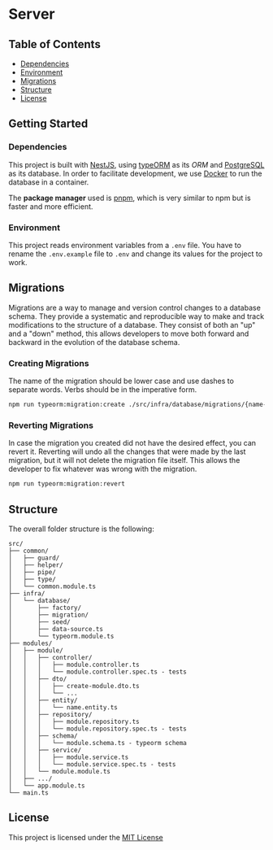 # Server

## Table of Contents

-   [Dependencies](#dependencies)
-   [Environment](#environment)
-   [Migrations](#migrations)
-   [Structure](#structure)
-   [License](#license)

## Getting Started

### Dependencies

This project is built with [NestJS](https://nestjs.com/), using
[typeORM](https://typeorm.io/) as its _ORM_ and
[PostgreSQL](https://www.postgresql.org/) as its database. In order to
facilitate development, we use [Docker](https://www.docker.com/) to run the
database in a container.

The **package manager** used is [pnpm](https://pnpm.io/), which is very similar
to npm but is faster and more efficient.

### Environment

This project reads environment variables from a `.env` file. You have to rename
the `.env.example` file to `.env` and change its values for the project to work.

## Migrations

Migrations are a way to manage and version control changes to a database schema.
They provide a systematic and reproducible way to make and track modifications
to the structure of a database. They consist of both an "up" and a "down"
method, this allows developers to move both forward and backward in the
evolution of the database schema.

### Creating Migrations

The name of the migration should be lower case and use dashes to separate words.
Verbs should be in the imperative form.

```bash
npm run typeorm:migration:create ./src/infra/database/migrations/{name-of-migration}
```

### Reverting Migrations

In case the migration you created did not have the desired effect, you can
revert it. Reverting will undo all the changes that were made by the last
migration, but it will not delete the migration file itself. This allows the
developer to fix whatever was wrong with the migration.

```bash
npm run typeorm:migration:revert
```

## Structure

The overall folder structure is the following:

```
src/
├── common/
│   ├── guard/
│   ├── helper/
│   ├── pipe/
│   ├── type/
│   └── common.module.ts
├── infra/
│   └── database/
│       ├── factory/
│       ├── migration/
│       ├── seed/
│       ├── data-source.ts
│       └── typeorm.module.ts
├── modules/
│   ├── module/
│   │   ├── controller/
│   │   │   ├── module.controller.ts
│   │   │   └── module.controller.spec.ts - tests
│   │   ├── dto/
│   │   │   ├── create-module.dto.ts
│   │   │   └── ...
│   │   ├── entity/
│   │   │   └── name.entity.ts
│   │   ├── repository/
│   │   │   ├── module.repository.ts
│   │   │   └── module.repository.spec.ts - tests
│   │   ├── schema/
│   │   │   └── module.schema.ts - typeorm schema
│   │   ├── service/
│   │   │   ├── module.service.ts
│   │   │   └── module.service.spec.ts - tests
│   │   └── module.module.ts
│   ├── .../
│   └── app.module.ts
└── main.ts
```

## License

This project is licensed under the [MIT License](LICENSE.md)
